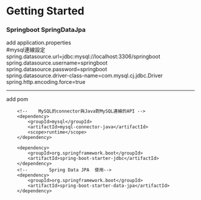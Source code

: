 # Getting Started

### Springboot SpringDataJpa

add application.properties  
#mysql連線設定  
spring.datasource.url=jdbc:mysql://localhost:3306/springboot  
spring.datasource.username=springboot  
spring.datasource.password=springboot  
spring.datasource.driver-class-name=com.mysql.cj.jdbc.Driver  
spring.http.encoding.force=true
***
add pom

		<!--   	MySQL的connector與Java對MySQL連線的API -->
    	<dependency>
		    <groupId>mysql</groupId>
		    <artifactId>mysql-connector-java</artifactId>
			<scope>runtime</scope>
		</dependency>

		<dependency>
		    <groupId>org.springframework.boot</groupId>
		    <artifactId>spring-boot-starter-jdbc</artifactId>
		</dependency>
        <!-- 		Spring Data JPA  使用-->
		<dependency>
			<groupId>org.springframework.boot</groupId>
			<artifactId>spring-boot-starter-data-jpa</artifactId>
		</dependency>